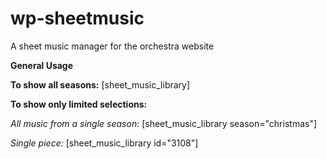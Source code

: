 # wp-sheetmusic
A sheet music manager for the orchestra website

**General Usage**

**To show all seasons:**
[sheet_music_library]

**To show only limited selections:**

_All music from a single season:_
[sheet_music_library season="christmas"]

_Single piece:_
[sheet_music_library id="3108"]


